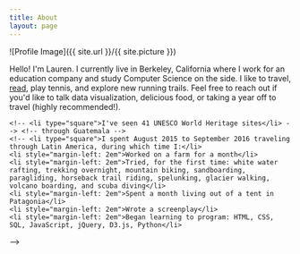 ```yaml
---
title: About
layout: page
---
```

![Profile Image]({{ site.url }}/{{ site.picture }})

<p>Hello! I'm Lauren. I currently live in Berkeley, California where I work for an education company and study Computer Science on the side. I like to travel, <a href="https://www.goodreads.com/user/show/21537778-lauren" target="_blank">read</a>, play tennis, and explore new running trails. Feel free to reach out if you'd like to talk data visualization, delicious food, or taking a year off to travel (highly recommended!).

<!--
<p>A few random facts about me: </p>

<ul class="skill-list">
    <li type="square">I'm fluent in Spanish</li>
    <li type="square">I was named the Female Athlete of the Year in high school for golf</li>
    <li type="square">I wrote for the <em> Daily Bruin </em> at UCLA </li>
    <li type="square">I've visited 25 countries</li> --> <!-- through Guatemala -->
    <!-- <li type="square">I've seen 41 UNESCO World Heritage sites</li> --> <!-- through Guatemala -->
    <!-- <li type="square">I spent August 2015 to September 2016 traveling through Latin America, during which time I:</li>
    <li style="margin-left: 2em">Worked on a farm for a month</li>
    <li style="margin-left: 2em">Tried, for the first time: white water rafting, trekking overnight, mountain biking, sandboarding, paragliding, horseback trail riding, spelunking, glacier walking, volcano boarding, and scuba diving</li>
    <li style="margin-left: 2em">Spent a month living out of a tent in Patagonia</li>
	<li style="margin-left: 2em">Wrote a screenplay</li>
	<li style="margin-left: 2em">Began learning to program: HTML, CSS, SQL, JavaScript, jQuery, D3.js, Python</li>
</ul>
-->

